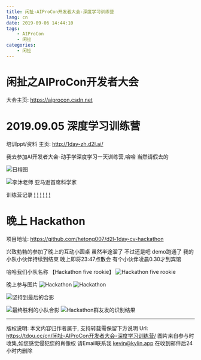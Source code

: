 ```yaml
---
title: 闲扯-AIProCon开发者大会-深度学习训练营
lang: cn
date: 2019-09-06 14:44:10
tags:
	- AIProCon
	- 闲扯
categories:
	- 闲扯
---
```



# 闲扯之AIProCon开发者大会

大会主页: https://aiprocon.csdn.net


# 2019.09.05 深度学习训练营
培训ppt/资料 主页: http://1day-zh.d2l.ai/

我去参加AI开发者大会-动手学深度学习一天训练营,哈哈 当然请假去的

 
![日程图](https://tdou.cc/images/AIProCon/d2l_info.jpg)

![李沐老师 亚马逊首席科学家](https://tdou.cc/images/AIProCon/d2_limi.jpg)

训练营记录
[!](https://tdou.cc/images/AIProCon/d2l01.jpg)
[!](https://tdou.cc/images/AIProCon/d2l02.jpg)
[!](https://tdou.cc/images/AIProCon/d2l03.jpg)
[!](https://tdou.cc/images/AIProCon/d2l04.jpg)
[!](https://tdou.cc/images/AIProCon/d2l05.jpg)
[!](https://tdou.cc/images/AIProCon/d2l06.jpg)


# 晚上 Hackathon
项目地址: https://github.com/hetong007/d2l-1day-cv-hackathon

兴致勃勃的参加了晚上的互动小圆桌  虽然半途溜了 不过还是吧 demo跑通了
我的小队小伙伴持续到结束 晚上即将23:47点散会 有个小伙伴凌晨0.30才到宾馆

哈哈我们小队名称 【Hackathon five rookie】
![Hackathon five rookie](https://tdou.cc/images/AIProCon/hack-xd.png)


晚上参与图片
![Hackathon](https://tdou.cc/images/AIProCon/hack01.jpg)
![Hackathon](https://tdou.cc/images/AIProCon/hack02.jpg)


![坚持到最后的合影](https://tdou.cc/images/AIProCon/hack-all.jpg)

![最终胜利的小队合影](https://tdou.cc/images/AIProCon/hack-no-1.jpg)
![Hackathon群友发的识别结果](https://tdou.cc/images/AIProCon/hack-result.png)

---

版权说明: 本文内容归作者属于, 支持转载需保留下方说明
Url: https://tdou.cc/cn/闲扯-AIProCon开发者大会-深度学习训练营/
图片来自参与时收集,如您感觉侵犯您的肖像权 请Email联系我 kevin@kylin.app 在收到邮件后24小时内删除